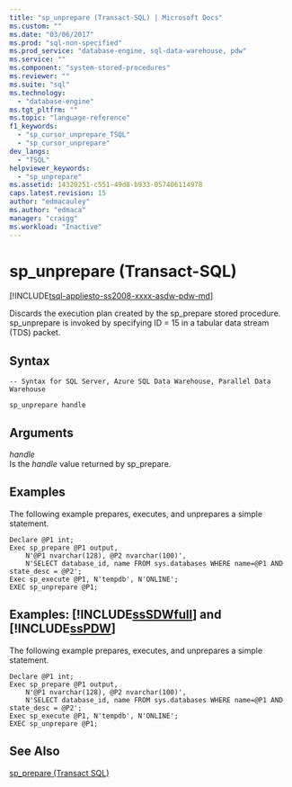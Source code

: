 ```yaml
---
title: "sp_unprepare (Transact-SQL) | Microsoft Docs"
ms.custom: ""
ms.date: "03/06/2017"
ms.prod: "sql-non-specified"
ms.prod_service: "database-engine, sql-data-warehouse, pdw"
ms.service: ""
ms.component: "system-stored-procedures"
ms.reviewer: ""
ms.suite: "sql"
ms.technology: 
  - "database-engine"
ms.tgt_pltfrm: ""
ms.topic: "language-reference"
f1_keywords: 
  - "sp_cursor_unprepare_TSQL"
  - "sp_cursor_unprepare"
dev_langs: 
  - "TSQL"
helpviewer_keywords: 
  - "sp_unprepare"
ms.assetid: 14320251-c551-49d8-b933-057406114978
caps.latest.revision: 15
author: "edmacauley"
ms.author: "edmaca"
manager: "craigg"
ms.workload: "Inactive"
---
```

# sp_unprepare (Transact-SQL)
[!INCLUDE[tsql-appliesto-ss2008-xxxx-asdw-pdw-md](../../includes/tsql-appliesto-ss2008-xxxx-asdw-pdw-md.md)]

  Discards the execution plan created by the sp_prepare stored procedure. sp_unprepare is invoked by specifying ID = 15 in a tabular data stream (TDS) packet.  
  
## Syntax  
  
```  
-- Syntax for SQL Server, Azure SQL Data Warehouse, Parallel Data Warehouse  
  
sp_unprepare handle           
```  
  
## Arguments  
 *handle*  
 Is the *handle* value returned by sp_prepare.  
  
## Examples  
 The following example prepares, executes, and unprepares a simple statement.  
  
```  
Declare @P1 int;  
Exec sp_prepare @P1 output,   
    N'@P1 nvarchar(128), @P2 nvarchar(100)',  
    N'SELECT database_id, name FROM sys.databases WHERE name=@P1 AND state_desc = @P2';  
Exec sp_execute @P1, N'tempdb', N'ONLINE';  
EXEC sp_unprepare @P1;  
```  
  
## Examples: [!INCLUDE[ssSDWfull](../../includes/sssdwfull-md.md)] and [!INCLUDE[ssPDW](../../includes/sspdw-md.md)]  
 The following example prepares, executes, and unprepares a simple statement.  
  
```  
Declare @P1 int;  
Exec sp_prepare @P1 output,   
    N'@P1 nvarchar(128), @P2 nvarchar(100)',  
    N'SELECT database_id, name FROM sys.databases WHERE name=@P1 AND state_desc = @P2';  
Exec sp_execute @P1, N'tempdb', N'ONLINE';  
EXEC sp_unprepare @P1;  
```  
  
## See Also  
 [sp_prepare &#40;Transact SQL&#41;](../../relational-databases/system-stored-procedures/sp-prepare-transact-sql.md)  
  
  

